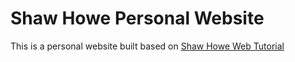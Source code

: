 <h1>Shaw Howe Personal Website</h1>
<p>This is a personal website built based on <a href="http://learn.shayhowe.com/html-css/" target="_blank">Shaw Howe Web Tutorial</a></p>

